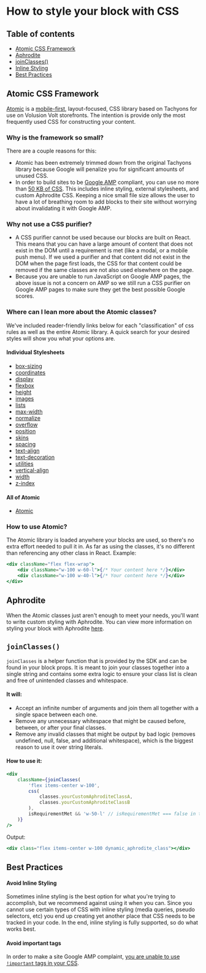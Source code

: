 # How to style your block with CSS

## Table of contents

-   [Atomic CSS Framework](#atomic-css-framework)
-   [Aphrodite](#aphrodite)
-   [joinClasses()](#joinclasses)
-   [Inline Styling](#inline-styling)
-   [Best Practices](#best-practices)

## Atomic CSS Framework

[Atomic](https://github.com/volusion/element-atomic-css) is a [mobile-first](https://developer.mozilla.org/en-US/docs/Web/Progressive_web_apps/Responsive/Mobile_first), layout-focused, CSS library based on Tachyons for use on Volusion Volt storefronts. The intention is provide only the most frequently used CSS for constructing your content.

### Why is the framework so small?

There are a couple reasons for this:

-   Atomic has been extremely trimmed down from the original Tachyons library because Google will penalize you for significant amounts of unused CSS.
-   In order to build sites to be [Google AMP](https://developers.google.com/amp) compliant, you can use no more than [50 KB of CSS](https://amp.dev/documentation/guides-and-tutorials/develop/style_and_layout/). This includes inline styling, external stylesheets, and custom Aphrodite CSS. Keeping a nice small file size allows the user to have a lot of breathing room to add blocks to their site without worrying about invalidating it with Google AMP.

### Why not use a CSS purifier?

-   A CSS purifier cannot be used because our blocks are built on React. This means that you can have a large amount of content that does not exist in the DOM until a requirement is met (like a modal, or a mobile push menu). If we used a purifier and that content did not exist in the DOM when the page first loads, the CSS for that content could be removed if the same classes are not also used elsewhere on the page.
-   Because you are unable to run JavaScript on Google AMP pages, the above issue is not a concern on AMP so we still run a CSS purifier on Google AMP pages to make sure they get the best possible Google scores.

### Where can I lean more about the Atomic classes?

We've included reader-friendly links below for each "classification" of css rules as well as the entire Atomic library. A quick search for your desired styles will show you what your options are.

#### Individual Stylesheets

-   [box-sizing](https://github.com/volusion/element-atomic-css/blob/master/dist/styles/box-sizing.css)
-   [coordinates](https://github.com/volusion/element-atomic-css/blob/master/dist/styles/coordinates.css)
-   [display](https://github.com/volusion/element-atomic-css/blob/master/dist/styles/display.css)
-   [flexbox](https://github.com/volusion/element-atomic-css/blob/master/dist/styles/flexbox.css)
-   [height](https://github.com/volusion/element-atomic-css/blob/master/dist/styles/height.css)
-   [images](https://github.com/volusion/element-atomic-css/blob/master/dist/styles/images.css)
-   [lists](https://github.com/volusion/element-atomic-css/blob/master/dist/styles/lists.css)
-   [max-width](https://github.com/volusion/element-atomic-css/blob/master/dist/styles/max-width.css)
-   [normalize](https://github.com/volusion/element-atomic-css/blob/master/dist/styles/normalize.css)
-   [overflow](https://github.com/volusion/element-atomic-css/blob/master/dist/styles/overflow.css)
-   [position](https://github.com/volusion/element-atomic-css/blob/master/dist/styles/position.css)
-   [skins](https://github.com/volusion/element-atomic-css/blob/master/dist/styles/skins.css)
-   [spacing](https://github.com/volusion/element-atomic-css/blob/master/dist/styles/spacing.css)
-   [text-align](https://github.com/volusion/element-atomic-css/blob/master/dist/styles/text-align.css)
-   [text-decoration](https://github.com/volusion/element-atomic-css/blob/master/dist/styles/text-decoration.css)
-   [utilities](https://github.com/volusion/element-atomic-css/blob/master/dist/styles/utilities.css)
-   [vertical-align](https://github.com/volusion/element-atomic-css/blob/master/dist/styles/vertical-align.css)
-   [width](https://github.com/volusion/element-atomic-css/blob/master/dist/styles/width.css)
-   [z-index](https://github.com/volusion/element-atomic-css/blob/master/dist/styles/z-index.css)

#### All of Atomic

-   [Atomic](https://github.com/volusion/element-atomic-css/blob/master/dist/atomic.css)

### How to use Atomic?

The Atomic library is loaded anywhere your blocks are used, so there's no extra effort needed to pull it in. As far as using the classes, it's no different than referencing any other class in React. Example:

```jsx
<div className="flex flex-wrap">
    <div className="w-100 w-60-l">{/* Your content here */}</div>
    <div className="w-100 w-40-l">{/* Your content here */}</div>
</div>
```

## Aphrodite

When the Atomic classes just aren't enough to meet your needs, you'll want to write custom styling with Aphrodite. You can view more information on styling your block with Aphrodite [here](../../how-to/style-a-block-with-aphrodite/README.md).

## `joinClasses()`

`joinClasses` is a helper function that is provided by the SDK and can be found in your block props. It is meant to join your classes together into a single string and contains some extra logic to ensure your class list is clean and free of unintended classes and whitespace.

#### It will:

-   Accept an infinite number of arguments and join them all together with a single space between each one.
-   Remove any unnecessary whitespace that might be caused before, between, or after your final classes.
-   Remove any invalid classes that might be output by bad logic (removes undefined, null, false, and additional whitespace), which is the biggest reason to use it over string literals.

#### How to use it:

```jsx
<div
    className={joinClasses(
        'flex items-center w-100',
        css(
            classes.yourCustomAphroditeClassA,
            classes.yourCustomAphroditeClassB
        ),
        isRequirementMet && 'w-50-l' // isRequirementMet === false in this example
    )}
/>
```

Output:

```jsx
<div class="flex items-center w-100 dynamic_aphrodite_class"></div>
```

## Best Practices

#### Avoid Inline Styling

Sometimes inline styling is the best option for what you're trying to accomplish, but we recommend against using it when you can. Since you cannot use certain types of CSS with inline styling (media queries, pseudo selectors, etc) you end up creating yet another place that CSS needs to be tracked in your code. In the end, inline styling is fully supported, so do what works best.

#### Avoid important tags

In order to make a site Google AMP complaint, [you are unable to use `!important` tags in your CSS](https://amp.dev/documentation/guides-and-tutorials/develop/style_and_layout/style_pages/).
